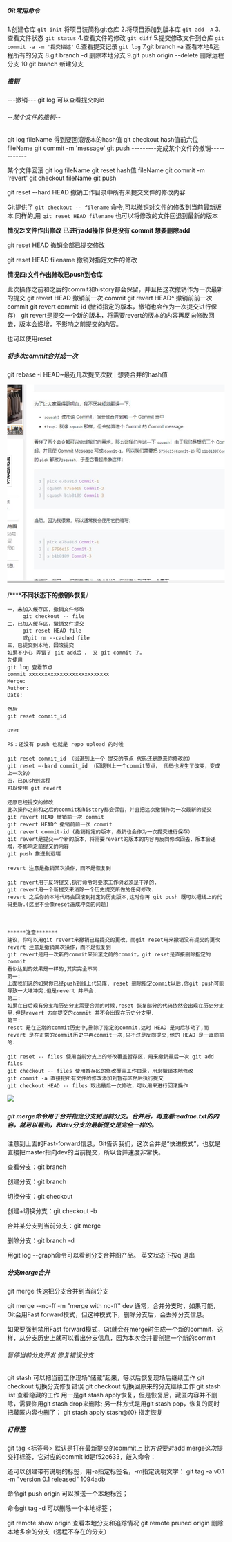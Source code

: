##### Git常用命令

1.创建仓库 `git init` 将项目装简称git仓库
2.将项目添加到版本库 `git add -A`
3.查看文件状态 `git status`
4.查看文件的修改 `git diff`
5.提交修改文件到仓库 `git commit -a -m '提交描述'`
6.查看提交记录 `git log`
7.git branch -a   查看本地&远程所有的分支
8.git branch -d <branchName>删除本地分支
9.git push origin --delete <BranchName>删除远程分支
10.git branch <branchName>新建分支

##### 撤销

---撤销---
git log  可以查看提交的id

###### --某个文件的撤销--

git log fileName      得到要回滚版本的hash值
git checkout hash值前六位  fileName
git commit -m 'message'
git push
---------完成某个文件的撤销------------

某个文件回滚
git log fileName
git reset hash值  fileName
git commit -m 'revert'
git checkout fileName
git push 



git reset --hard HEAD  撤销工作目录中所有未提交文件的修改内容

Git提供了 `git checkout -- filename` 命令,可以撤销对文件的修改到当前最新版本.同样的,用 `git reset HEAD filename` 也可以将修改的文件回退到最新的版本

**情况2:文件作出修改  已进行add操作 但是没有 commit   想要删除add**

git reset HEAD     撤销全部已提交修改

git reset HEAD filename    撤销对指定文件的修改

**情况四:文件作出修改已push到仓库**   

此次操作之前和之后的commit和history都会保留，并且把这次撤销作为一次最新的提交 
git revert HEAD  撤销前一次 commit 
git revert HEAD^  撤销前前一次 commit 
git revert commit-id  (撤销指定的版本，撤销也会作为一次提交进行保存） 
git revert是提交一个新的版本，将需要revert的版本的内容再反向修改回去，版本会递增，不影响之前提交的内容。

也可以使用reset 



##### 将多次commit合并成一次

git rebase  -i HEAD~最近几次提交次数 | 想要合并的hash值

<img src="QQ截图20181129141923.jpg">

/**********不同状态下的撤销&恢复******/

```
一，未加入缓存区，撤销文件修改
     git checkout -- file
二，已加入缓存区，撤销文件提交
     git reset HEAD file
     或git rm --cached file
三，已提交到本地，回滚提交
如果不小心 弄错了 git add后 ， 又 git commit 了。 
先使用 
git log 查看节点 
commit xxxxxxxxxxxxxxxxxxxxxxxxxx 
Merge: 
Author: 
Date:

然后 
git reset commit_id

over

PS：还没有 push 也就是 repo upload 的时候

git reset commit_id （回退到上一个 提交的节点 代码还是原来你修改的） 
git reset –-hard commit_id （回退到上一个commit节点， 代码也发生了改变，变成上一次的）
四，已push到远程
可以使用 git revert

还原已经提交的修改 
此次操作之前和之后的commit和history都会保留，并且把这次撤销作为一次最新的提交 
git revert HEAD 撤销前一次 commit 
git revert HEAD^ 撤销前前一次 commit 
git revert commit-id (撤销指定的版本，撤销也会作为一次提交进行保存） 
git revert是提交一个新的版本，将需要revert的版本的内容再反向修改回去，版本会递增，不影响之前提交的内容
git push 推送到远端

revert 注意是撤销某次操作，而不是恢复到

git revert用于反转提交,执行命令时要求工作树必须是干净的.
git revert用一个新提交来消除一个历史提交所做的任何修改.
revert 之后你的本地代码会回滚到指定的历史版本,这时你再 git push 既可以把线上的代码更新.(这里不会像reset造成冲突的问题)



******注意*******
建议，你可以用git revert来撤销已经提交的更改，而git reset用来撤销没有提交的更改
revert 注意是撤销某次操作，而不是恢复到
git revert是用一次新的commit来回滚之前的commit，git reset是直接删除指定的commit
看似达到的效果是一样的,其实完全不同.
第一:
上面我们说的如果你已经push到线上代码库, reset 删除指定commit以后,你git push可能导致一大堆冲突.但是revert 并不会.
第二:
如果在日后现有分支和历史分支需要合并的时候,reset 恢复部分的代码依然会出现在历史分支里.但是revert 方向提交的commit 并不会出现在历史分支里.
第三:
reset 是在正常的commit历史中,删除了指定的commit,这时 HEAD 是向后移动了,而 revert 是在正常的commit历史中再commit一次,只不过是反向提交,他的 HEAD 是一直向前的.

git reset -- files 使用当前分支上的修改覆盖暂存区，用来撤销最后一次 git add files
git checkout -- files 使用暂存区的修改覆盖工作目录，用来撤销本地修改
git commit -a 直接把所有文件的修改添加到暂存区然后执行提交
git checkout HEAD -- files 取出最后一次修改，可以用来进行回滚操作

```

![](F:\Operation-notes\git命令\QQ截图20181220144301.jpg)







##### git merge命令用于合并指定分支到当前分支。合并后，再查看readme.txt的内容，就可以看到，和dev分支的最新提交是完全一样的。

注意到上面的Fast-forward信息，Git告诉我们，这次合并是“快进模式”，也就是直接把master指向dev的当前提交，所以合并速度非常快。

查看分支：git branch

创建分支：git branch <name>

切换分支：git checkout <name>

创建+切换分支：git checkout -b <name>

合并某分支到当前分支：git merge <name>

删除分支：git branch -d <name>

用git log --graph命令可以看到分支合并图产品。   英文状态下按q  退出

##### 分支merge合并

git merge <branchName>  快速把分支合并到当前分支

 git merge --no-ff -m "merge with no-ff" dev       通常，合并分支时，如果可能，Git会用Fast forward模式，但这种模式下，删除分支后，会丢掉分支信息。

如果要强制禁用Fast forward模式，Git就会在merge时生成一个新的commit，这样，从分支历史上就可以看出分支信息，因为本次合并要创建一个新的commit





###### 暂停当前分支开发 修复错误分支

git stash   可以把当前工作现场“储藏”起来，等以后恢复现场后继续工作
git checkout <branchName> 切换分支修复错误
git checkout <branchName> 切换回原来的分支继续工作
git stash list 查看隐藏的工作
用一是git stash apply恢复，但是恢复后，藏匿内容并不删除，需要你用git stash drop来删除;
另一种方式是用git stash pop，恢复的同时把藏匿内容也删了：
git stash apply stash@{0}  指定恢复

##### 打标签

git tag <标签号>  默认是打在最新提交的commit上
比方说要对add merge这次提交打标签，它对应的commit id是f52c633，敲入命令：

还可以创建带有说明的标签，用-a指定标签名，-m指定说明文字：
git tag -a v0.1 -m "version 0.1 released" 1094adb

命令git push origin <tagname>可以推送一个本地标签；

命令git tag -d <tagname>可以删除一个本地标签；



git remote show origin 查看本地分支和追踪情况
git remote pruned origin  删除本地多余的分支（远程不存在的分支）